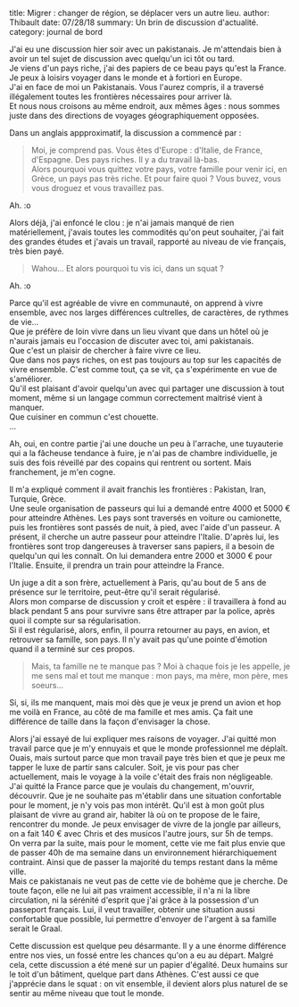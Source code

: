 title: Migrer : changer de région, se déplacer vers un autre lieu.
author: Thibault
date: 07/28/18
summary: Un brin de discussion d'actualité.
category: journal de bord

J'ai eu une discussion hier soir avec un pakistanais. Je m'attendais bien à avoir un tel sujet de discussion avec quelqu'un ici tôt ou tard.  
Je viens d'un pays riche, j'ai des papiers de ce beau pays qu'est la France. Je peux à loisirs voyager dans le monde et à fortiori en Europe.  
J'ai en face de moi un Pakistanais. Vous l'aurez compris, il a traversé illégalement toutes les frontières nécessaires pour arriver là.  
Et nous nous croisons au même endroit, aux mêmes âges : nous sommes juste dans des directions de voyages géographiquement opposées.  

Dans un anglais appproximatif, la discussion a commencé par :

> Moi, je comprend pas. Vous êtes d'Europe : d'Italie, de France, d'Espagne. Des pays riches. Il y a du travail là-bas.  
Alors pourquoi vous quittez votre pays, votre famille pour venir ici, en Grèce, un pays pas très riche. Et pour faire quoi ? Vous buvez, vous vous droguez et vous travaillez pas.  

Ah. :o  

Alors déjà, j'ai enfoncé le clou : je n'ai jamais manqué de rien matériellement, j'avais toutes les commodités qu'on peut souhaiter, j'ai fait des grandes études et j'avais un travail, rapporté au niveau de vie français, très bien payé.  

> Wahou... Et alors pourquoi tu vis ici, dans un squat ?  

Ah. :o  

Parce qu'il est agréable de vivre en communauté, on apprend à vivre ensemble, avec nos larges différences cultrelles, de caractères, de rythmes de vie...  
Que je préfère de loin vivre dans un lieu vivant que dans un hôtel où je n'aurais jamais eu l'occasion de discuter avec toi, ami pakistanais.  
Que c'est un plaisir de chercher à faire vivre ce lieu.  
Que dans nos pays riches, on est pas toujours au top sur les capacités de vivre ensemble. C'est comme tout, ça se vit, ça s'expérimente en vue de s'améliorer.  
Qu'il est plaisant d'avoir quelqu'un avec qui partager une discussion à tout moment, même si un langage commun correctement maitrisé vient à manquer.  
Que cuisiner en commun c'est chouette.  
...    

Ah, oui, en contre partie j'ai une douche un peu à l'arrache, une tuyauterie qui a la fâcheuse tendance à fuire, je n'ai pas de chambre individuelle, je suis des fois réveillé par des copains qui rentrent ou sortent. Mais franchement, je m'en cogne.   

Il m'a expliqué comment il avait franchis les frontières : Pakistan, Iran, Turquie, Grèce.  
Une seule organisation de passeurs qui lui a demandé entre 4000 et 5000 € pour atteindre Athènes. Les pays sont traversés en voiture ou camionette, puis les frontières sont passés de nuit, à pied, avec l'aide d'un passeur. A présent, il cherche un autre passeur pour atteindre l'Italie. D'après lui, les frontières sont trop dangereuses à traverser sans papiers, il a besoin de quelqu'un qui les connaît. On lui demandera entre 2000 et 3000 € pour l'Italie. Ensuite, il prendra un train pour atteindre la France.  

Un juge a dit a son frère, actuellement à Paris, qu'au bout de 5 ans de présence sur le territoire, peut-être qu'il serait régularisé.  
Alors mon comparse de discussion y croit et espère : il travaillera à fond au black pendant 5 ans pour survivre sans être attraper par la police, après quoi il compte sur sa régularisation.  
Si il est régularisé, alors, enfin, il pourra retourner au pays, en avion, et retrouver sa famille, son pays. Il n'y avait pas qu'une pointe d'émotion quand il a terminé sur ces propos.  

> Mais, ta famille ne te manque pas ? Moi à chaque fois je les appelle, je me sens mal et tout me manque : mon pays, ma mère, mon père, mes soeurs...  

Si, si, ils me manquent, mais moi dès que je veux je prend un avion et hop me voilà en France, au côté de ma famille et mes amis. Ça fait une différence de taille dans la façon d'envisager la chose.   

Alors j'ai essayé de lui expliquer mes raisons de voyager. J'ai quitté mon travail parce que je m'y ennuyais et que le monde professionnel me déplaît. Ouais, mais surtout parce que mon travail paye très bien et que je peux me tapper le luxe de partir sans calculer. Soit, je vis pour pas cher actuellement, mais le voyage à la voile c'était des frais non négligeable.  
J'ai quitté la France parce que je voulais du changement, m'ouvrir, découvrir. Que je ne souhaite pas m'établir dans une situation confortable pour le moment, je n'y vois pas mon intérêt. Qu'il est à mon goût plus plaisant de vivre au grand air, habiter là où on te propose de le faire, rencontrer du monde. Je peux envisager de vivre de la jongle par ailleurs, on a fait 140 € avec Chris et des musicos l'autre jours, sur 5h de temps.  
On verra par la suite, mais pour le moment, cette vie me fait plus envie que de passer 40h de ma semaine dans un environnement hiérarchiquement contraint. Ainsi que de passer la majorité du temps restant dans la même ville.  
Mais ce pakistanais ne veut pas de cette vie de bohème que je cherche. De toute façon, elle ne lui ait pas vraiment accessible, il n'a ni la libre circulation, ni la sérénité d'esprit que j'ai grâce à la possession d'un passeport français. Lui, il veut travailler, obtenir une situation aussi confortable que possible, lui permettre d'envoyer de l'argent à sa famille serait le Graal.   


Cette discussion est quelque peu désarmante. Il y a une énorme différence entre nos vies, un fossé entre les chances qu'on a eu au départ. Malgré cela, cette discussion a été mené sur un papier d'égalité. Deux humains sur le toit d'un bâtiment, quelque part dans Athènes. C'est aussi ce que j'apprécie dans le squat : on vit ensemble, il devient alors plus naturel de se sentir au même niveau que tout le monde.  
